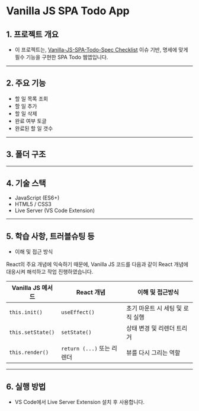 # Vanilla JS SPA Todo App

## 1. 프로젝트 개요

- 이 프로젝트는, [Vanilla-JS-SPA-Todo-Spec Checklist](https://github.com/PureunKang/vanilla-js-spa-todo/issues/1) 이슈 기반, 명세에 맞게 필수 기능을 구현한 SPA Todo 웹앱입니다.

---

## 2. 주요 기능

- 할 일 목록 조회
- 할 일 추가
- 할 일 삭제
- 완료 여부 토글
- 완료된 할 일 갯수

---

## 3. 폴더 구조

---

## 4. 기술 스택

- JavaScript (ES6+)
- HTML5 / CSS3
- Live Server (VS Code Extension)

---

## 5. 학습 사항, 트러블슈팅 등

- 이해 및 접근 방식

React의 주요 개념에 익숙하기 때문에, Vanilla JS 코드를 다음과 같이 React 개념에 대응시켜 해석하고 작업 진행하였습니다.

| Vanilla JS 메서드 | React 개념                 | 이해 및 접근방식                 |
| ----------------- | -------------------------- | -------------------------------- |
| `this.init()`     | `useEffect()`              | 초기 마운트 시 세팅 및 로직 실행 |
| `this.setState()` | `setState()`               | 상태 변경 및 리렌더 트리거       |
| `this.render()`   | `return (...)` 또는 리렌더 | 뷰를 다시 그리는 역할            |

---

## 6. 실행 방법

- VS Code에서 Live Server Extension 설치 후 사용합니다.
